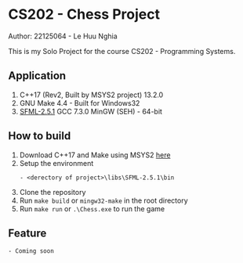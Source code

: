 # CS202 - Chess Project

Author: 22125064 - Le Huu Nghia

This is my Solo Project for the course CS202 - Programming Systems.

## Application

1. C++17 (Rev2, Built by MSYS2 project) 13.2.0
2. GNU Make 4.4 - Built for Windows32
3. [SFML-2.5.1](https://www.sfml-dev.org/download/sfml/2.5.1/) GCC 7.3.0 MinGW (SEH) - 64-bit

## How to build

1. Download C++17 and Make using MSYS2 [here](https://www.msys2.org/)
2. Setup the environment
    ```
    - <derectory of project>\libs\SFML-2.5.1\bin
    ```
3. Clone the repository
4. Run `make build` or `mingw32-make` in the root directory
5. Run `make run` or `.\Chess.exe` to run the game

## Feature
    - Coming soon
